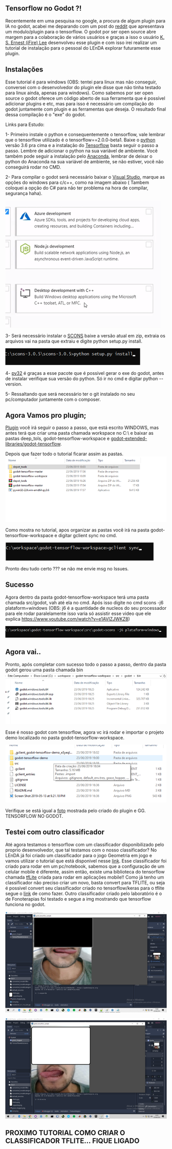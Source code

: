 ## Tensorflow no Godot ?! 

Recentemente em uma pesquisa no google, a procura de algum plugin para IA no godot, acabei me deparando com um post do [reddit](https://www.reddit.com/r/godot/comments/bobm5e/tensorflow_module_for_godot_engine/) que apresentava um modulo/plugin para o tensorflow.
O godot por ser open source abre margem para a colaboração de vários usuários e graças a isso o usuário [K. S. Ernest (iFire) Lee](https://github.com/fire) desenvolveu esse plugin e com isso irei realizar um tutorial de instalação para o pessoal do LEnDA explorar futuramente esse plugin.

## Instalações 

Esse tutorial é para windows (OBS: tentei para linux mas não conseguir, conversei com o desenvolvedor do plugin ele disse que não tinha testado para linux ainda, apenas para windows). Como sabemos por ser open source o godot oferece um código aberto de sua ferramenta que é possível adicionar plugins e etc, mas para isso é necessário um compilação do godot juntamente com plugin e as ferramentas que deseja. O resultado final dessa compilação é o "exe" do godot.

Links para Estudo:

1- Primeiro instale o python e consequentemente o tensorflow, vale lembrar que o tensorflow utilizado é o tensorflow==2.0.0-beta1. Baixe o [python](https://www.python.org/) versão 3.6 pra cima e a instalação do [Tensorflow](https://www.tensorflow.org/install) basta seguir o passo a passo. Lembre de adicionar o python na sua variável de ambiente. Você também pode seguir a instalação pelo [Anaconda](https://github.com/wstroks/tensorflowLenda), lembrar de deixar o python do Anaconda na sua variável de ambiente, se não estiver, você não conseguirá rodar no CMD.

2- Para compilar o godot será necessário baixar o [Visual Studio](https://visualstudio.microsoft.com/pt-br/thank-you-downloading-visual-studio/?sku=Community&rel=16), marque as opções do windows para c/c++, como na imagem abaixo ( Tambem coloquei a opção do C# para não ter problema na hora de compilar, segurança haha).

![Demo](visual.png)

3- Será necessário instalar o [SCONS](https://scons.org/pages/download.html) baixe a versão atual em zip, extraia os arquivos vai na pasta que extraiu e digite python setup.py install. 

![Demo](scons.png)


4- [py32](https://github.com/mhammond/pywin32/releases) é graças a esse pacote que é possivel gerar o exe do godot, antes de instalar verifique sua versão do python. Só ir no cmd e digitar python --version.

5- Ressaltando que será necessário ter o git instalado no seu pc/computador juntamente com o composer.

## Agora Vamos pro plugin;

[Plugin](https://github.com/godot-extended-libraries/godot-tensorflow-workspace) você irá seguir o passo a passo, que está escrito WINDOWS, mas antes terá que criar uma pasta chamada workspace no C:\ e baixar as pastas deep_tols, godot-tensorflow-workspace e [godot-extended-libraries/godot-tensorflow](https://github.com/godot-extended-libraries/godot-tensorflow).

Depois que fazer todo o tutorial ficarar assim as pastas.![Demo](pastas.png)


Como mostra no tutorial, apos organizar as pastas você irá na pasta godot-tensorflow-workspace e digitar gclient sync no cmd.

![Demo](compila.png)


Pronto deu tudo certo ??? se não me envie msg no Issues.

## Sucesso

Agora dentro da pasta godot-tensorflow-workspace terá uma pasta chamada src/godot, vah até ela no cmd.
Após isso digite no cmd scons -j6 plataform=windows (OBS: j6 é a quantidade de nucleos do seu processador para ele rodar paralelamente isso varia só assistir esse video que ele explica https://www.youtube.com/watch?v=e1AVIZJWKZ8) 

![Demo](ai.png)




## Agora vai..

Pronto, após completar com sucesso todo o passo a passo, dentro da pasta godot gerou uma pasta chamada bin
![Demo](fim.png)


Esse é nosso godot com tensorflow, agora vc irá rodar e importar o projeto demo localizado no pasta godot-tensorflow-workspace. 

![Demo](import.png)

Verifique se está igual a [foto](https://github.com/godot-extended-libraries/godot-tensorflow-workspace/) mostrada pelo criado do plugin e GG. TENSORFLOW NO GODOT.




## Testei com outro classificador

Até agora testamos o tensorflow com um classificador disponibilizado pelo proprio desenvolvedor, que tal testamos com o nosso classificador?
No LEnDA já foi criado um classificador para o jogo Geometria em jogo e vamos utilizar o tutorial que está disponivel nesse [link](https://github.com/wstroks/tensorflowLenda). Esse classificador foi criado para rodar em um pc/notebook, sabemos que a configuração de um celular mobile é diferente, assim então, existe uma biblioteca do tensorflow chamada [tfLite](https://www.tensorflow.org/lite/guide)  criada para rodar em aplicações mobile!! Como já tenho um classificador não preciso criar um novo, basta convert para TFLITE, ou seja é possivel convert seu classificador criado no tensorflow/keras para o tflite segue o [link](https://www.tensorflow.org/lite/convert/python_api) de como fazer. Outro classificador criado pelo laboratório é o de Fonoterapias foi testado e segue  a img mostrando que tensorflow funciona no godot.


![Demo](teste.png)

![Demo](teste1.png)

## PROXIMO TUTORIAL COMO CRIAR O CLASSIFICADOR TFLITE... FIQUE LIGADO




